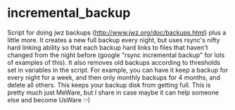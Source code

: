 # incremental_backup
Script for doing jwz backups (http://www.jwz.org/doc/backups.html) plus a little more. It creates a new full backup every night, but uses rsync's nifty hard linking ability so that each backup hard links to files that haven't changed from the night before (google "rsync incremental backup" for lots of examples of this). It also removes old backups according to thresholds set in variables in the script. For example, you can have it keep a backup for every night for a week, and then only monthly backups for 4 months, and delete all others. This keeps your backup disk from getting full. This is pretty much just MeWare, but I share in case maybe it can help someone else and become UsWare :-) 
